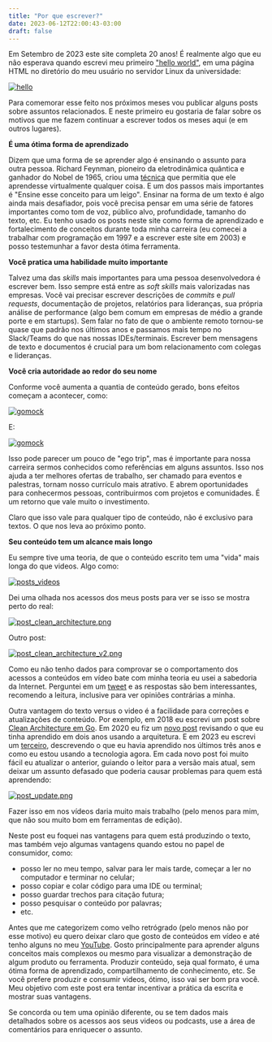 ```yaml
---
title: "Por que escrever?"
date: 2023-06-12T22:00:43-03:00
draft: false
---
```


Em Setembro de 2023 este site completa 20 anos! É realmente algo que eu não esperava quando escrevi meu primeiro ["hello world"](https://eltonminetto.dev/2003/09/04/19/), em uma página HTML no diretório do meu usuário no servidor Linux da universidade:

[![hello](/images/posts/primeira_versao.png)](/images/posts/primeira_versao.png)

Para comemorar esse feito nos próximos meses vou publicar alguns posts sobre assuntos relacionados. E neste primeiro eu gostaria de falar sobre os motivos que me fazem continuar a escrever todos os meses aqui (e em outros lugares).

**É uma ótima forma de aprendizado**

Dizem que uma forma de se aprender algo é ensinando o assunto para outra pessoa. Richard Feynman, pioneiro da eletrodinâmica quântica e ganhador do Nobel de 1965, criou uma [técnica](https://ead.pucpr.br/blog/tecnica-feynman) que permitia que ele aprendesse virtualmente qualquer coisa. E um dos passos mais importantes é "Ensine esse conceito para um leigo". Ensinar na forma de um texto é algo ainda mais desafiador, pois você precisa pensar em uma série de fatores importantes como tom de voz, público alvo, profundidade, tamanho do texto, etc. Eu tenho usado os posts neste site como forma de aprendizado e fortalecimento de conceitos durante toda minha carreira (eu comecei a trabalhar com programação em 1997 e a escrever este site em 2003) e posso testemunhar a favor desta ótima ferramenta.

**Você pratica uma habilidade muito importante**

Talvez uma das *skills* mais importantes para uma pessoa desenvolvedora é escrever bem. Isso sempre está entre as *soft skills* mais valorizadas nas empresas. Você vai precisar escrever descrições de *commits* e *pull requests*, documentação de projetos, relatórios para lideranças, sua própria análise de performance (algo bem comum em empresas de médio a grande porte e em startups). Sem falar no fato de que o ambiente remoto tornou-se quase que padrão nos últimos anos e passamos mais tempo no Slack/Teams do que nas nossas IDEs/terminais. Escrever bem mensagens de texto e documentos é crucial para um bom relacionamento com colegas e lideranças.

**Você cria autoridade ao redor do seu nome**

Conforme você aumenta a quantia de conteúdo gerado, bons efeitos começam a acontecer, como:

[![gomock](/images/posts/post_gomock.png)](/images/posts/post_gomock.png)

E: 

[![gomock](/images/posts/post_referencia.png)](/images/posts/post_referencia.png)

Isso pode parecer um pouco de "ego trip", mas é importante para nossa carreira sermos conhecidos como referências em alguns assuntos. Isso nos ajuda a ter melhores ofertas de trabalho, ser chamado para eventos e palestras, tornam nosso currículo mais atrativo. E abrem oportunidades para conhecermos pessoas, contribuirmos com projetos e comunidades. É um retorno que vale muito o investimento.

Claro que isso vale para qualquer tipo de conteúdo, não é exclusivo para textos. O que nos leva ao próximo ponto.

**Seu conteúdo tem um alcance mais longo**

Eu sempre tive uma teoria, de que o conteúdo escrito tem uma "vida" mais longa do que videos. Algo como:

[![posts_videos](/images/posts/posts_videos.png)](/images/posts/posts_videos.png)

Dei uma olhada nos acessos dos meus posts para ver se isso se mostra perto do real:

[![post_clean_architecture.png](/images/posts/post_clean_architecture.png)](/images/posts/post_clean_architecture.png)

Outro post:

[![post_clean_architecture_v2.png](/images/posts/post_clean_architecture_v2.png)](/images/posts/post_clean_architecture_v2.png)

Como eu não tenho dados para comprovar se o comportamento dos acessos a conteúdos em vídeo bate com minha teoria eu usei a sabedoria da Internet. Perguntei em um [tweet](https://twitter.com/eminetto/status/1668244591987019776?s=61&t=sPotmpGH6d6KNNLETtizgA) e as respostas são bem interessantes, recomendo a leitura, inclusive para ver opiniões contrárias a minha.

Outra vantagem do texto versus o video é a facilidade para correções e atualizações de conteúdo. Por exemplo, em 2018 eu escrevi um post sobre [Clean Architecture em Go](https://eminetto.medium.com/clean-architecture-using-golang-b63587aa5e3f). Em 2020 eu fiz um [novo post](https://eltonminetto.dev/en/post/2020-07-06-clean-architecture-2years-later/) revisando o que eu tinha aprendido em dois anos usando a arquitetura. E em 2023 eu escrevi um [terceiro](https://medium.com/inside-picpay/organizing-projects-and-defining-names-in-go-7f0eab45375d), descrevendo o que eu havia aprendido nos últimos três anos e como eu estou usando a tecnologia agora. Em cada novo post foi muito fácil eu atualizar o anterior, guiando o leitor para a versão mais atual, sem deixar um assunto defasado que poderia causar problemas para quem está aprendendo:

[![post_update.png](/images/posts/post_update.png)](/images/posts/post_update.png)

Fazer isso em nos vídeos daria muito mais trabalho (pelo menos para mim, que não sou muito bom em ferramentas de edição).

Neste post eu foquei nas vantagens para quem está produzindo o texto, mas também vejo algumas vantagens quando estou no papel de consumidor, como:

- posso ler no meu tempo, salvar para ler mais tarde, começar a ler no computador e terminar no celular;
- posso copiar e colar código para uma IDE ou terminal;
- posso guardar trechos para citação futura;
- posso pesquisar o conteúdo por palavras;
- etc.

Antes que me categorizem como velho retrógrado (pelo menos não por esse motivo) eu quero deixar claro que gosto de conteúdos em vídeo e até tenho alguns no meu [YouTube](https://www.youtube.com/eltonminetto). Gosto principalmente para aprender alguns conceitos mais complexos ou mesmo para visualizar a demonstração de algum produto ou ferramenta. Produzir conteúdo, seja qual formato, é uma ótima forma de aprendizado, compartilhamento de conhecimento, etc. Se você prefere produzir e consumir videos, ótimo, isso vai ser bom pra você. Meu objetivo com este post era tentar incentivar a prática da escrita e mostrar suas vantagens. 

Se concorda ou tem uma opinião diferente, ou se tem dados mais detalhados sobre os acessos aos seus videos ou podcasts, use a área de comentários para enriquecer o assunto.